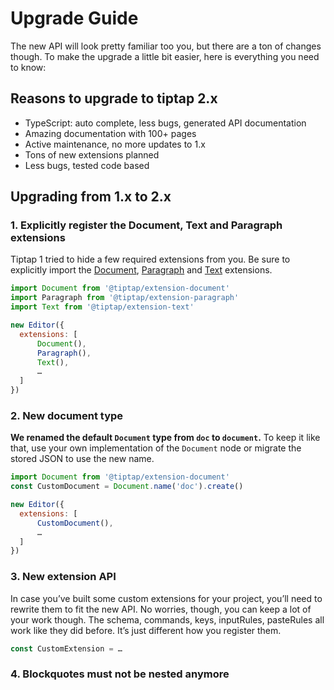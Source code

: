 # Upgrade Guide

The new API will look pretty familiar too you, but there are a ton of changes though. To make the upgrade a little bit easier, here is everything you need to know:

## Reasons to upgrade to tiptap 2.x
* TypeScript: auto complete, less bugs, generated API documentation
* Amazing documentation with 100+ pages
* Active maintenance, no more updates to 1.x
* Tons of new extensions planned
* Less bugs, tested code based

## Upgrading from 1.x to 2.x

### 1. Explicitly register the Document, Text and Paragraph extensions

Tiptap 1 tried to hide a few required extensions from you. Be sure to explicitly import the [Document](/api/extensions/document), [Paragraph](/api/extensions/paragraph) and [Text](/api/extensions/text) extensions.

```js
import Document from '@tiptap/extension-document'
import Paragraph from '@tiptap/extension-paragraph'
import Text from '@tiptap/extension-text'

new Editor({
  extensions: [
      Document(),
      Paragraph(),
      Text(),
      …
  ]
})
```

### 2. New document type
**We renamed the default `Document` type from `doc` to `document`.** To keep it like that, use your own implementation of the `Document` node or migrate the stored JSON to use the new name.

```js
import Document from '@tiptap/extension-document'
const CustomDocument = Document.name('doc').create()

new Editor({
  extensions: [
      CustomDocument(),
      …
  ]
})
```

### 3. New extension API

In case you’ve built some custom extensions for your project, you’ll need to rewrite them to fit the new API. No worries, though, you can keep a lot of your work though. The schema, commands, keys, inputRules, pasteRules all work like they did before. It’s just different how you register them.

```js
const CustomExtension = …
```

### 4. Blockquotes must not be nested anymore

